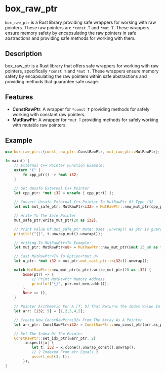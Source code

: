 # box_raw_ptr

`box_raw_ptr` is a Rust library providing safe wrappers for working with raw pointers. These raw pointers are `*const T` and `*mut T`. These wrappers ensure memory safety by encapsulating the raw pointers in safe abstractions and providing safe methods for working with them.

## Description

box_raw_ptr is a Rust library that offers safe wrappers for working with raw pointers, specifically `*const T` and `*mut T`. These wrappers ensure memory safety by encapsulating the raw pointers within safe abstractions and providing methods that guarantee safe usage.

## Features

- **ConstRawPtr**: A wrapper for `*const T` providing methods for safely working with constant raw pointers.
- **MutRawPtr**: A wrapper for `*mut T` providing methods for safely working with mutable raw pointers.

## Example

```rust
use box_raw_ptr::{const_raw_ptr::ConstRawPtr, mut_raw_ptr::MutRawPtr};

fn main() {
    // External C++ Pointer Function Example:
    extern "C" {
        fn cpp_ptr() -> *mut i32;
    }

    // Get Unsafe External C++ Pointer
    let cpp_ptr: *mut i32 = unsafe { cpp_ptr() };
    
    // Convert Unsafe External C++ Pointer To MutRawPtr Of Type i32
    let mut mut_safe_ptr: MutRawPtr<i32> = MutRawPtr::new_mut_ptr(cpp_ptr);

    // Write To The Safe Pointer
    mut_safe_ptr.write_mut_ptr(20 as i32);

    // Print Value Of mut_safe_ptr Note: Uses .unwrap() as ptr is guaranteed not to be NULL
    println!("{}", t.unwrap_mut().unwrap());

    // Writing To MutRawPtr<T> Example:
    let mut_ptr: MutRawPtr<u8> = MutRawPtr::new_mut_ptr(&mut 13_u8 as *mut u8);

    // Cast MutRawPtr<T> To Option<*mut U>
    let u_ptr: *mut i32 = mut_ptr.mut_cast_ptr::<i32>().unwrap();

    match MutRawPtr::new_mut_ptr(u_ptr).write_mut_ptr(20 as i32) {
        Some(ptr) => {
            // Print MutRawPtr Memory Address
            println!("{}", ptr.mut_mem_addr());
        }
        None => (),
    }

    // Pointer Arithmetic For A [T; U] That Returns The Index Value In The Array Example:
    let arr: [i32; 5] = [1,2,3,4,5];

    // Create New ConstRawPtr<i32> From The Array As A Pointer
    let arr_ptr: ConstRawPtr<i32> = ConstRawPtr::new_const_ptr(arr.as_ptr());

    // Set The Index Of The Pointer
    ConstRawPtr::set_idx_ptr(&arr_ptr, 2)
        .inspect(|x| {
            let t: i32 = x.clone().unwrap_const().unwrap();
            // 2 Indexed From arr Equals 3
            assert_eq!(3, t);
        });
}
